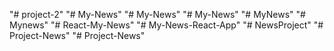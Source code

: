 "# project-2" 
"# My-News" 
"# My-News" 
"# My-News" 
"# MyNews" 
"# Mynews" 
"# React-My-News" 
"# My-News-React-App" 
"# NewsProject" 
"# Project-News" 
"# Project-News" 
